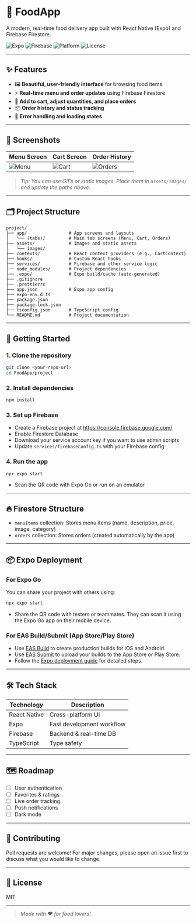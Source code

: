 # 🍔 FoodApp

A modern, real-time food delivery app built with React Native (Expo) and Firebase Firestore.

![Expo](https://img.shields.io/badge/Expo-^49.0.0-blue?logo=expo)
![Firebase](https://img.shields.io/badge/Firebase-Firestore-yellow?logo=firebase)
![Platform](https://img.shields.io/badge/Platform-Android%20%7C%20iOS%20%7C%20Web-green)
![License](https://img.shields.io/badge/License-MIT-lightgrey)

---

## ✨ Features

- 🖼️ **Beautiful, user-friendly interface** for browsing food items
- ⚡ **Real-time menu and order updates** using Firebase Firestore
- 🛒 **Add to cart, adjust quantities, and place orders**
- 📦 **Order history and status tracking**
- 🚦 **Error handling and loading states**

---

## 📱 Screenshots

| Menu Screen | Cart Screen | Order History |
|-------------|-------------|--------------|
| ![Menu](assets/images/menu-demo.gif) | ![Cart](assets/images/cart-demo.gif) | ![Orders](assets/images/orders-demo.gif) |

> _Tip: You can use GIFs or static images. Place them in `assets/images/` and update the paths above._

---

## 🗂️ Project Structure

```
project/
├── app/                # App screens and layouts
│   └── (tabs)/         # Main tab screens (Menu, Cart, Orders)
├── assets/             # Images and static assets
│   └── images/
├── contexts/           # React context providers (e.g., CartContext)
├── hooks/              # Custom React hooks
├── services/           # Firebase and other service logic
├── node_modules/       # Project dependencies
├── .expo/              # Expo build/cache (auto-generated)
├── .gitignore
├── .prettierrc
├── app.json            # Expo app config
├── expo-env.d.ts
├── package.json
├── package-lock.json
├── tsconfig.json       # TypeScript config
└── README.md           # Project documentation
```

---

## 🚀 Getting Started

### 1. Clone the repository
```sh
git clone <your-repo-url>
cd FoodApp/project
```

### 2. Install dependencies
```sh
npm install
```

### 3. Set up Firebase
- Create a Firebase project at https://console.firebase.google.com/
- Enable Firestore Database
- Download your service account key if you want to use admin scripts
- Update `services/firebaseConfig.ts` with your Firebase config

### 4. Run the app
```sh
npx expo start
```
- Scan the QR code with Expo Go or run on an emulator

---

## 🔥 Firestore Structure

- `menuItems` collection: Stores menu items (name, description, price, image, category)
- `orders` collection: Stores orders (created automatically by the app)

---

## 📦 Expo Deployment

### For Expo Go
You can share your project with others using:
```sh
npx expo start
```
- Share the QR code with testers or teammates. They can scan it using the Expo Go app on their mobile device.

### For EAS Build/Submit (App Store/Play Store)
- Use [EAS Build](https://docs.expo.dev/build/introduction/) to create production builds for iOS and Android.
- Use [EAS Submit](https://docs.expo.dev/submit/introduction/) to upload your builds to the App Store or Play Store.
- Follow the [Expo deployment guide](https://docs.expo.dev/eas-update/getting-started/) for detailed steps.

---

## 🛠️ Tech Stack

| Technology      | Description                |
|-----------------|---------------------------|
| React Native    | Cross-platform UI         |
| Expo            | Fast development workflow |
| Firebase        | Backend & real-time DB    |
| TypeScript      | Type safety               |

---

## 🗺️ Roadmap

- [ ] User authentication
- [ ] Favorites & ratings
- [ ] Live order tracking
- [ ] Push notifications
- [ ] Dark mode

---

## 🤝 Contributing

Pull requests are welcome! For major changes, please open an issue first to discuss what you would like to change.

---

## 📄 License

MIT

---

> _Made with ❤️ for food lovers!_ 
